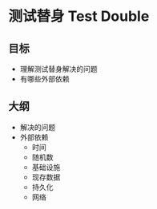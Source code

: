 # 测试替身 Test Double

## 目标
- 理解测试替身解决的问题
- 有哪些外部依赖

## 大纲
- 解决的问题
- 外部依赖
  - 时间
  - 随机数
  - 基础设施
  - 现存数据
  - 持久化
  - 网络
